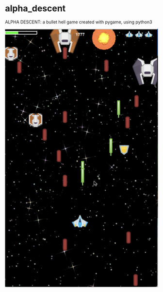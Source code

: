 # alpha_descent
ALPHA DESCENT: a bullet hell game created with pygame, using python3


<p align='center'>
  <img src="readme.png">
</p>


